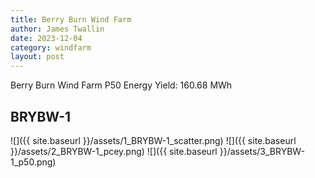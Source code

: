 ```yaml
---
title: Berry Burn Wind Farm
author: James Twallin
date: 2023-12-04
category: windfarm
layout: post
---
```

Berry Burn Wind Farm P50 Energy Yield: 160.68 MWh

BRYBW-1
-------------
![]({{ site.baseurl }}/assets/1_BRYBW-1_scatter.png)
![]({{ site.baseurl }}/assets/2_BRYBW-1_pcey.png)
![]({{ site.baseurl }}/assets/3_BRYBW-1_p50.png)

